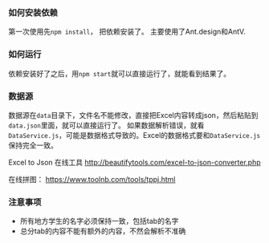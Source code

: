 ### 如何安装依赖

第一次使用先`npm install`， 把依赖安装了。
主要使用了Ant.design和AntV.

### 如何运行

依赖安装好了之后，用`npm start`就可以直接运行了，就能看到结果了。

### 数据源

数据源在`data`目录下，文件名不能修改，直接把Excel内容转成json，然后粘贴到`data.json`里面，就可以直接运行了。
如果数据解析错误，就看`DataService.js`，可能是数据格式导致的。Excel的数据格式要和`DataService.js`保持完全一致。

Excel to Json 在线工具
<http://beautifytools.com/excel-to-json-converter.php>

在线拼图：
<https://www.toolnb.com/tools/tppj.html>

### 注意事项

- 所有地方学生的名字必须保持一致，包括tab的名字
- 总分tab的内容不能有额外的内容，不然会解析不准确
